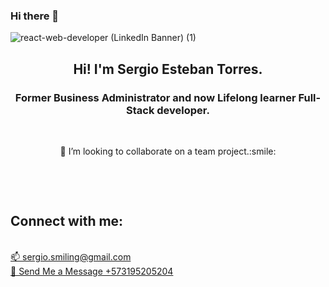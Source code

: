 ### Hi there 👋

![react-web-developer (LinkedIn Banner) (1)](https://user-images.githubusercontent.com/64751892/163404760-81d74904-52e7-4e76-bc08-69fb339ea530.gif)


<h2 align=center>Hi! I'm Sergio Esteban Torres.</h2>
<h3 align=center>Former Business Administrator and now Lifelong learner Full-Stack developer.</h3>
<br>
<p align="center">👯 I’m looking to collaborate on a team project.:smile:</p><br /> 
</p>
<br>
<h2 align="left">Connect with me:</h2>
<p align="left">
<br>
<a href="mailto:sergio.smiling@gmail.com" target="blank"> 📫 sergio.smiling@gmail.com </a>
<br>
<a href="https://api.whatsapp.com/send?phone=+573195205204"> 📲 Send Me a Message +573195205204</a>
